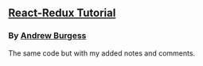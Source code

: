 ## [React-Redux Tutorial](https://github.com/tutsplus/start-building-modern-web-apps-with-react-and-redux)
### By [Andrew Burgess](https://tutsplus.com/authors/andrew-burgess)

The same code but with my added notes and comments.